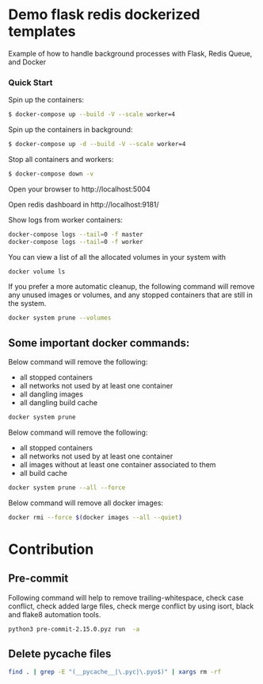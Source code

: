 # Demo flask redis dockerized templates

Example of how to handle background processes with Flask, Redis Queue, and Docker

### Quick Start

Spin up the containers:

```sh
$ docker-compose up --build -V --scale worker=4
```

Spin up the containers in background:

```sh
$ docker-compose up -d --build -V --scale worker=4
```


Stop all containers and workers:

```sh
$ docker-compose down -v
```

Open your browser to http://localhost:5004

Open redis dashboard in http://localhost:9181/

Show logs from worker containers:
```sh
docker-compose logs --tail=0 -f master
docker-compose logs --tail=0 -f worker
```

You can view a list of all the allocated volumes in your system with
```sh
docker volume ls
```

If you prefer a more automatic cleanup, the following command will remove any unused images or volumes, and any stopped containers that are still in the system.
```sh
docker system prune --volumes
```

## Some important docker commands:
Below command will remove the following:
  - all stopped containers
  - all networks not used by at least one container
  - all dangling images
  - all dangling build cache
```sh
docker system prune
```
Below command will remove the following:
  - all stopped containers
  - all networks not used by at least one container
  - all images without at least one container associated to them
  - all build cache
```sh
docker system prune --all --force
```
Below command will remove all docker images:
```sh
docker rmi --force $(docker images --all --quiet)
```

# Contribution

## Pre-commit
Following command will help to remove trailing-whitespace, check case conflict, check added large files,
check merge conflict by using isort, black and flake8 automation tools.
```sh
python3 pre-commit-2.15.0.pyz run  -a
```

## Delete __pycache__ files
```sh
find . | grep -E "(__pycache__|\.pyc|\.pyo$)" | xargs rm -rf
```
